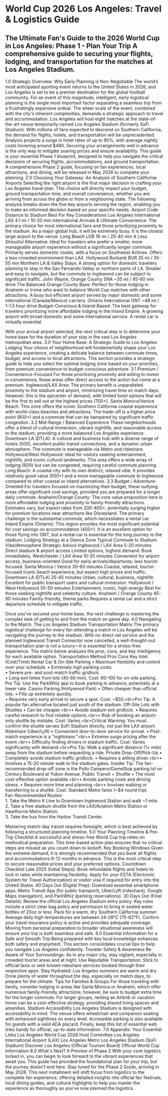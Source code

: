 # World Cup 2026 Los Angeles: Travel & Logistics Guide

The Ultimate Fan's Guide to the 2026 World Cup in Los Angeles: Phase 1 - Plan Your Trip
A comprehensive guide to securing your flights, lodging, and transportation for the matches at Los Angeles Stadium.
--------------------------------------------------------------------------------
1.0 Strategic Overview: Why Early Planning is Non-Negotiable
The world’s most anticipated sporting event returns to the United States in 2026, and Los Angeles is set to be a premier destination for the global football community. For an event of this magnitude, intelligent, early logistical planning is the single most important factor separating a seamless trip from a frustratingly expensive ordeal. The sheer scale of the event, combined with the city's inherent complexities, demands a strategic approach to travel and accommodation.
Los Angeles will host eight matches at the state-of-the-art venue temporarily named Los Angeles Stadium (formerly SoFi Stadium). With millions of fans expected to descend on Southern California, the demand for flights, hotels, and transportation will be unprecedented. Analysis projects a surge in hotel rates of up to 90%, with average nightly costs hovering around $480. Securing your arrangements well in advance is the only way to mitigate soaring prices and ensure availability.
This guide is your essential Phase 1 blueprint, designed to help you navigate the critical decisions of securing flights, accommodations, and ground transportation. A comprehensive Phase 2 guide, focusing on fan experiences, local attractions, and dining, will be released in May 2026 to complete your planning.
2.0 Choosing Your Gateway: An Analysis of Southern California Airports
Selecting the right airport is the first major decision in crafting your Los Angeles travel plan. This choice will directly impact your budget, ground transportation time, and overall convenience, whether you are arriving from across the globe or from a neighboring state. The following analysis breaks down the five key airports serving the region, enabling you to make an informed decision based on your specific needs.
Airport
Code
Distance to Stadium
Best For
Key Considerations
Los Angeles International
LAX
4.1 mi / 10-20 min
International Arrivals & Ultimate Convenience: The primary choice for most international fans and those prioritizing proximity to the stadium.
As a major global hub, it will be extremely busy. It is the closest large airport to the venue.
Long Beach
LGB
16 mi / 25-40 min
A Less Stressful Alternative: Ideal for travelers who prefer a smaller, more manageable airport experience without a significantly longer commute.
Primarily serves domestic routes, with a focus on Southwest Airlines. Offers a less crowded environment than LAX.
Hollywood Burbank
BUR
25 mi / 35-55 min
Northern LA & Valley Stays: A strong option for domestic travelers planning to stay in the San Fernando Valley or northern parts of LA.
Smaller and easy to navigate, but the commute to Inglewood can be subject to significant traffic.
John Wayne, Orange County
SNA
~35 mi / 45-60 min drive
The Balanced Orange County Base: Perfect for those lodging in Anaheim or Irvine who want to balance World Cup matches with other attractions.
A busy but efficient airport served by major domestic and some international (Canada/Mexico) carriers.
Ontario International
ONT
~48 mi / 1-1.5 hour drive
Budget-Conscious & Inland-Based: The best gateway for travelers prioritizing more affordable lodging in the Inland Empire.
A growing airport with broad domestic and some international service. A rental car is virtually essential.

With your arrival airport selected, the next critical step is to determine your home base for the duration of your stay in the vast Los Angeles metropolitan area.
3.0 Your Home Base: A Strategic Guide to Los Angeles Lodging
Your choice of neighborhood will fundamentally shape your Los Angeles experience, creating a delicate balance between commute times, budget, and access to local attractions. This section provides a strategic guide to help you select the optimal lodging zone based on your priorities, from premium convenience to budget-conscious adventure.
3.1 Premium / Convenience-Focused
For those prioritizing proximity and willing to invest in convenience, these areas offer direct access to the action but come at a premium.
Inglewood/LAX Area: The primary benefit is unparalleled proximity to the stadium and airport, minimizing travel time on match days. However, this is the epicenter of demand, with limited hotel options that will be the first to sell out at the highest prices (700+).
Santa Monica/Venice Beach: This zone offers the iconic Southern California coastal experience with world-class beaches and attractions. The trade-off is a higher price point (800+) and a commute that can be hampered by significant traffic congestion.
3.2 Mid-Range / Balanced Experience
These neighborhoods offer a blend of cultural immersion, vibrant nightlife, and reasonable access to the stadium, providing a more balanced Los Angeles experience.
Downtown LA (DTLA): A cultural and business hub with a diverse range of hotels (500), excellent public transit connections, and a dynamic urban atmosphere. The commute is manageable via Metro and rideshare.
Hollywood/West Hollywood: Ideal for visitors seeking entertainment, nightlife, and iconic cultural landmarks. This area offers a wide array of lodging (600) but can be congested, requiring careful commute planning.
Long Beach: A coastal city with its own distinct, relaxed vibe. It provides relatively good value (550+) and a more manageable commute to Inglewood compared to other coastal or inland alternatives.
3.3 Budget / Adventure-Oriented
For travelers focused on maximizing their budget, these outlying areas offer significant cost savings, provided you are prepared for a longer daily commute.
Anaheim/Orange County: The core value proposition here is more affordable lodging and proximity to family-friendly attractions. Estimates vary, but expect rates from 200-400+, potentially surging higher for premium locations near attractions like Disneyland. The primary challenge is the substantial commute, which necessitates a rental car.
Inland Empire (Ontario): This region provides the most significant potential for cost savings on accommodation (400+). It is an excellent option for those flying into ONT, but a rental car is essential for the long journey to the stadium.
Lodging Strategy at a Glance
Zone
Typical Commute to Stadium
Vibe/Atmosphere
Strategic Advice
Inglewood / LAX Area
5-20 minutes
Direct stadium & airport access
Limited options, highest demand. Book immediately.
Westchester / LAX Area
10-20 minutes
Convenient for airport access, business-oriented
Good for early arrivals/departures; less tourist-focused.
Santa Monica / Venice
30-60 minutes
Coastal, relaxed, tourist-focused
Iconic beach experience, but expect high prices and traffic.
Downtown LA (DTLA)
25-45 minutes
Urban, cultural, business, nightlife
Excellent for public transport users and cultural immersion.
Hollywood / West Hollywood
30-50 minutes
Entertainment, iconic, high-energy
Best for those seeking nightlife and celebrity culture.
Anaheim / Orange County
45-90 minutes
Family-friendly, theme parks
Requires a rental car and a strict departure schedule to mitigate traffic.

Once you've secured your home base, the next challenge is mastering the complex task of getting to and from the match on game day.
4.0 Navigating to the Match: The Los Angeles Stadium Transportation Matrix
The primary logistical challenge for every fan attending a match in Los Angeles will be navigating the journey to the stadium. With no direct rail service and the planned Inglewood Transit Connector now cancelled, a well-thought-out transportation plan is not a luxury—it is essential for a stress-free experience. The matrix below analyzes the pros, cons, and key intelligence for each available option.
Transportation Method
Pros
Cons
Key Intel (Cost/Time)
Rental Car & On-Site Parking
• Maximum flexibility and control over your schedule.
• Extremely high parking costs.<br>• Severe pre- and post-match traffic gridlock.<br>• Long exit times from lots (45-60 min).
Cost: 60–100 for on-site parking.<br>Pro Tip: Use the ParkWhiz app to book parking in advance, potentially at a lower rate.
Casino Parking (Hollywood Park)
• Often cheaper than official lots.
• Fills up extremely quickly.<br>• Requires very early arrival to secure a spot.
Cost: ~$50.<br>Pro Tip: A popular fan alternative located just south of the stadium.
Off-Site Lots with Shuttles
• Can be cheaper.<br>• Avoids stadium exit gridlock.
• Requires careful research to find reliable options.<br>• Risk of booking an airport-only shuttle by mistake.
Cost: Varies.<br>Critical Warning: You must confirm the shuttle serves SoFi Stadium directly, not just the LAX airport.
Rideshare (Uber/Lyft)
• Convenient door-to-door service for arrival.
• Post-match experience is a "nightmare."<br>• Extreme surge pricing after the event.<br>• Difficulty finding drivers in stadium traffic.
Cost: Varies significantly with demand.<br>Pro Tip: Walk a significant distance (1+ mile) away from the stadium before requesting a ride.
Private Drop-Off/Pick-Up
• Completely avoids stadium traffic gridlock.
• Requires a willing driver.<br>• Involves a 15-20 minute walk to the stadium gates.
Insider Tip: The fan-recommended drop-off zone is the Pollo Campero/GameStop parking lot on Century Boulevard at Yukon Avenue.
Public Transit + Shuttle
• The most cost-effective option available.<br>• Avoids parking costs and driving stress.
• Requires more time and planning.<br>• Involves walking or transferring to a shuttle.
Cost: Standard Metro fares (~$4 round trip).<br>Fan-Recommended Routes:<br>1. Take the Metro K Line to Downtown Inglewood Station and walk ~1 mile.<br>2. Take a free stadium shuttle from the LAX/Aviation Metro Station or Hawthorne Metro Station.<br>3. Take the bus from the Harbor Transit Center.

Mastering match-day transit requires foresight, which is best achieved by following a structured planning timeline.
5.0 Your Planning Timeline & Pre-Trip Checklist
A successful and stress-free World Cup trip relies on methodical preparation. This time-based action plan ensures that no critical steps are missed as you count down to kickoff.
Key Booking Windows
Given the extreme demand, it is strongly recommended that you book all flights and accommodations 6-12 months in advance. This is the most critical step to secure reasonable prices and your preferred options.
Countdown Checklist
Late 2025 (Initial Steps):
Book refundable flights and hotels to lock in rates while maintaining flexibility.
Apply for your ESTA (Electronic System for Travel Authorization) or visitor visa if required for entry into the United States.
60 Days Out (Digital Prep):
Download essential smartphone apps: Metro Transit App (for public transport), Uber/Lyft (rideshare), Google Maps (navigation), and ParkWhiz (parking reservations).
30 Days Out (Final Details):
Review the official Los Angeles Stadium entry policy. Key rules include a strict clear bag policy and permission to bring in sealed water bottles of 20oz or less.
Pack for a warm, dry Southern California summer. Average daily high temperatures are between 24-28°C (75-82°F).
Confirm your travel insurance policy is active and provides adequate coverage.
Moving from personal preparation to broader situational awareness will ensure your trip is both seamless and safe.
6.0 Essential Information for a Safe and Smooth Trip
Being prepared with key local knowledge enhances both safety and enjoyment. This section consolidates crucial tips to help you navigate Los Angeles confidently.
Traveler Safety & Awareness
Be Aware of Your Surroundings: As in any major city, stay vigilant, especially in crowded tourist areas and at night.
Use Reputable Transportation: Stick to official taxis or well-known rideshare services booked through their respective apps.
Stay Hydrated: Los Angeles summers are warm and dry. Drink plenty of water throughout the day, especially on match days, to prepare for the climate.
Tips for Families & Groups
For those traveling with family, consider lodging in areas like Santa Monica or Anaheim, which offer numerous family-friendly attractions; however, be sure to budget extra time for the longer commute. For larger groups, renting an Airbnb or vacation home can be a cost-effective strategy, providing shared living spaces and amenities.
Stadium Accessibility
Los Angeles Stadium is designed with accessibility in mind. The venue offers wheelchair and companion seating with enhanced sightlines on every level. Accessible parking is also available for guests with a valid ADA placard.
Finally, keep this list of essential web links handy for official, up-to-date information.
7.0 Appendix: Your Essential Links
Los Angeles World Cup 2026 Host Committee
Los Angeles International Airport (LAX)
Los Angeles Metro
Los Angeles Stadium (SoFi Stadium)
Discover Los Angeles (Official Tourism Board)
Official World Cup Information
8.0 What's Next? A Preview of Phase 2
With your core logistics locked in, you can begin to look forward to the vibrant experiences that await you. This guide has provided the foundational plan for your trip, but the journey doesn't end here.
Stay tuned for the Phase 2 Guide, arriving in May 2026. This next installment will shift focus from logistics to the complete fan experience, offering detailed insights into official fan festivals, local dining guides, and cultural highlights to help you master the experience as thoroughly as you’ve now planned the logistics.

